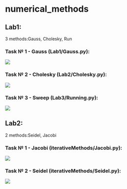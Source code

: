 # numerical_methods  
  
## Lab1:  
3 methods:Gauss, Cholesky, Run
  
### Task № 1 - Gauss (Lab1/Gauss.py):    
![](pictures/gauss.png)     
### Task № 2 - Cholesky (Lab2/Cholesky.py):   
![](pictures/cholesky.png)
### Task № 3 - Sweep (Lab3/Running.py):    
![](pictures/run.png) 
  
## Lab2:  
2 methods:Seidel, Jacobi 
  
### Task № 1 - Jacobi (iterativeMethods/Jacobi.py):     
![](pictures/jac.png)   
### Task № 2 - Seidel (iterativeMethods/Seidel.py):  
![](pictures/seil.png) 
  
